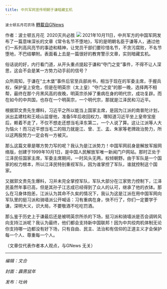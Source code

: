 ```yaml
---
title: 中共军网宣传明朝于谦暗藏玄机
---
```

`波士顿五月花农场` [轉載自GNews](https://gnews.org/zh-hans/1601940/)

作者：波士顿五月花  2020灭共必胜
![](https://assets.gnews.org/wp-content/uploads/2021/10/20211018.jpg)
2021年10月11日，中共军方的中国军网发布了一篇意味深长的文章《常令名节不堕地》，写的是明朝名臣于谦等人，通过他们一系列高风亮节的事迹和精神，让党员干部们要珍惜名节，不贪污腐败，不名节堕地，不巴结攀附。表面看上去是一篇很好的教育警示文章，实则暗藏玄机。

俗话说的好，内行看门道，从开头重点提起于谦和“夺门之变”事件，不得不让人深思，这会不会是某一方势力动手前的信号？

众所周知，于谦在“土木堡”事件后官至兵部尚书，相当于现在的军委主席，手握兵权，保护皇上安危，但是在明英宗（太上皇）“夺门之变”的那一晚，选择两不相帮，最终在那个月黑风高的夜晚，明英宗杀掉了重病在身的明代宗，成功复辟。而在如今的中共国，也存在一个明英宗，一个明代宗，那就是江泽民和习近平。

根据郭文贵先生爆料，习近平之所以能当上国家主席，是因为江派的南普陀计划，派出孟建柱和王岐山监督他，准备5年后收回权力，哪知道习近平坐上皇帝宝座后，赖着不走了，不仅不想走还想当毛泽东第二，一个人说了算。这让江派等人大为恼火！而习近平想当毛二的阻力就是江、曾、王、孟、朱家等老牌政治势力，所以这两股势力一定会有一方被灭。

那么这篇文章是哪方势力写的呢？我认为是江派势力！中国军网前身是解放军报网络版，创建于1999年10月1日，是中国人民解放军唯一新闻门户网站。那时正处于江泽民任国家主席，军委主席期间，一时风头无两，权倾朝野。由于军队是一个国家的权力根本，所以江泽民特别重视军队，因为谁掌控了军队，谁就控制这个国家。

又据郭文贵先生爆料，习并未完全掌控军队，军队大部分在江家势力控制下，江泽民虽然年事已高，但是其孙子江志成已经得到了众人的认可，继承了他的衣钵。那么在习身体抱恙，江派认为其命不久矣的情况下，我认为这是江派在用中国军网向军队里的挺习派和骑墙派公开喊话：习有重病在身，快不行了，你们一定要学于谦，深明大义，识大局，不要敬酒不吃吃罚酒。

那么鉴于历史上于谦最后还是被明英宗所杀的下场，挺习派和骑墙派是否会调转风向支持江派呢？我认为最终，他们都会支持新中国联邦！因为中共绞肉机体制无论你支持哪一边都没有好下场，只有自由、民主、法治和有信仰的正道主义才会保护每一个人、尊重每一个人。

（文章仅代表作者本人观点，与GNews 无关）

* * *

*编辑：文合*

*封面：霹雳鼠年*

*发布：吐纳*
